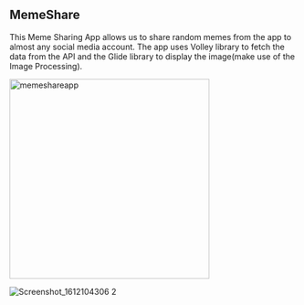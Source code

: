 ## MemeShare
This Meme Sharing App allows us to share random memes from the app to almost any social media account. The app uses Volley library to fetch the data from the API and the Glide library to display the image(make use of the Image Processing).

<img width="350" alt="memeshareapp" src="https://user-images.githubusercontent.com/71485040/129187341-b73981f7-1a63-4bdd-9993-010a7d8f3716.PNG">


![Screenshot_1612104306 2](https://user-images.githubusercontent.com/71485040/129189435-3c56a869-69e7-4552-ba76-b93a691101db.png)


